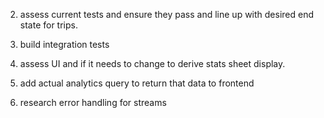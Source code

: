 2. assess current tests and ensure they pass and line up with desired end state for trips.

3. build integration tests

4. assess UI and if it needs to change to derive stats sheet display.

5. add actual analytics query to return that data to frontend

6. research error handling for streams